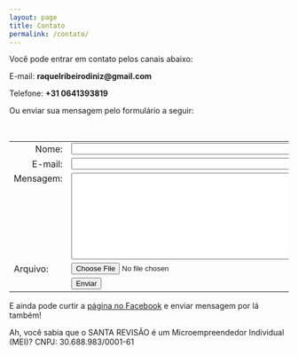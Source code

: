 ```yaml
---
layout: page
title: Contato
permalink: /contato/
---
```


Você pode entrar em contato pelos canais abaixo:

E-mail: __raquelribeirodiniz@gmail.com__

Telefone: __+31 0641393819__

Ou enviar sua mensagem pelo formulário a seguir:

<form name="contact" method="POST" netlify>
  
<table border="0" cellpadding="2" cellspacing="0">
<tr>
  <td align="right">Nome:</td><td><input type="text" nome="nome" size="50"></td>
</tr>   
  <tr>
    <td align="right">E-mail:</td><td><input type="email" name="email" size="50"></td>
  </tr>
  <tr>
    <td style="vertical-align: top;">Mensagem:</td><td><textarea name="mensagem" rows="10" cols="48"></textarea></td>
  </tr>
  <tr>
    <td>Arquivo:</td><td><input type="file" name="arquivo"></td>
  </tr>
  <tr>
    <td></td>
    <td><button type="submit">Enviar</button></td>
  </tr>
  </table>
</form>

E ainda pode curtir a [página no Facebook](https://www.facebook.com/santarevisao) e enviar mensagem por lá também!

Ah, você sabia que o SANTA REVISÃO é um Microempreendedor Individual (MEI)? 
CNPJ: 30.688.983/0001-61
